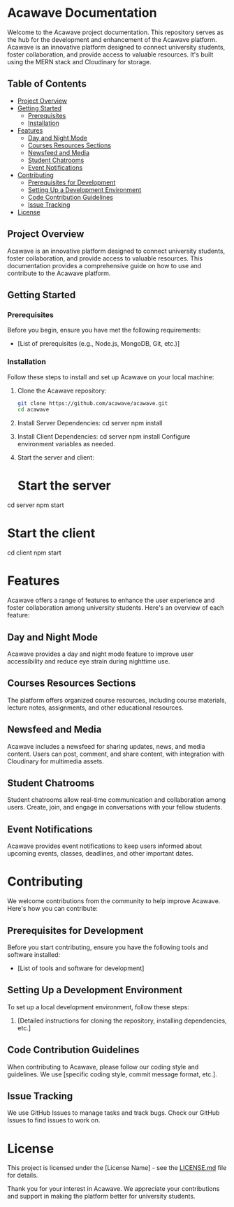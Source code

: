 # Acawave Documentation

Welcome to the Acawave project documentation. This repository serves as the hub for the development and enhancement of the Acawave platform. Acawave is an innovative platform designed to connect university students, foster collaboration, and provide access to valuable resources. It's built using the MERN stack and Cloudinary for storage.

## Table of Contents

- [Project Overview](#project-overview)
- [Getting Started](#getting-started)
  - [Prerequisites](#prerequisites)
  - [Installation](#installation)
- [Features](#features)
  - [Day and Night Mode](#day-and-night-mode)
  - [Courses Resources Sections](#courses-resources-sections)
  - [Newsfeed and Media](#newsfeed-and-media)
  - [Student Chatrooms](#student-chatrooms)
  - [Event Notifications](#event-notifications)
- [Contributing](#contributing)
  - [Prerequisites for Development](#prerequisites-for-development)
  - [Setting Up a Development Environment](#setting-up-a-development-environment)
  - [Code Contribution Guidelines](#code-contribution-guidelines)
  - [Issue Tracking](#issue-tracking)
- [License](#license)

## Project Overview

Acawave is an innovative platform designed to connect university students, foster collaboration, and provide access to valuable resources. This documentation provides a comprehensive guide on how to use and contribute to the Acawave platform.

## Getting Started

### Prerequisites

Before you begin, ensure you have met the following requirements:

- [List of prerequisites (e.g., Node.js, MongoDB, Git, etc.)]

### Installation

Follow these steps to install and set up Acawave on your local machine:

1. Clone the Acawave repository:

   ```bash
   git clone https://github.com/acawave/acawave.git
   cd acawave
2. Install Server Dependencies:
    cd server
    npm install
3. Install Client Dependencies:
    cd server
    npm install
Configure environment variables as needed.

4. Start the server and client:
    # Start the server
cd server
npm start

# Start the client
cd client
npm start

# Features

Acawave offers a range of features to enhance the user experience and foster collaboration among university students. Here's an overview of each feature:

## Day and Night Mode

Acawave provides a day and night mode feature to improve user accessibility and reduce eye strain during nighttime use.

## Courses Resources Sections

The platform offers organized course resources, including course materials, lecture notes, assignments, and other educational resources.

## Newsfeed and Media

Acawave includes a newsfeed for sharing updates, news, and media content. Users can post, comment, and share content, with integration with Cloudinary for multimedia assets.

## Student Chatrooms

Student chatrooms allow real-time communication and collaboration among users. Create, join, and engage in conversations with your fellow students.

## Event Notifications

Acawave provides event notifications to keep users informed about upcoming events, classes, deadlines, and other important dates.

# Contributing

We welcome contributions from the community to help improve Acawave. Here's how you can contribute:

## Prerequisites for Development

Before you start contributing, ensure you have the following tools and software installed:

- [List of tools and software for development]

## Setting Up a Development Environment

To set up a local development environment, follow these steps:

1. [Detailed instructions for cloning the repository, installing dependencies, etc.]

## Code Contribution Guidelines

When contributing to Acawave, please follow our coding style and guidelines. We use [specific coding style, commit message format, etc.].

## Issue Tracking

We use GitHub Issues to manage tasks and track bugs. Check our GitHub Issues to find issues to work on.

# License

This project is licensed under the [License Name] - see the [LICENSE.md](LICENSE.md) file for details.

Thank you for your interest in Acawave. We appreciate your contributions and support in making the platform better for university students.


